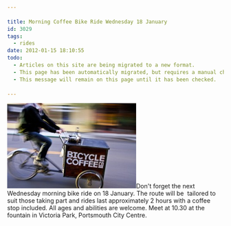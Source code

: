 ```yaml
---

title: Morning Coffee Bike Ride Wednesday 18 January
id: 3029
tags:
  - rides
date: 2012-01-15 18:10:55
todo:
  - Articles on this site are being migrated to a new format.
  - This page has been automatically migrated, but requires a manual check-&-tune to ensure the format and links all work as expected.
  - This message will remain on this page until it has been checked.

---
```


[![Morning Coffee Bike Ride](/public/assets/Bicycle-coffee-300x199.jpg "Morning Coffee Bike Ride")](/assets/Bicycle-coffee.jpg)Don't forget the next Wednesday morning bike ride on 18 January. The route will be  tailored to suit those taking part and rides last approximately 2 hours with a coffee stop included. All ages and abilities are welcome. Meet at 10.30 at the fountain in Victoria Park, Portsmouth City Centre.